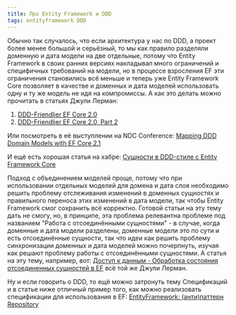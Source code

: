 ```yaml
---
title: Про Entity Framework и DDD
tags: entityframework DDD
---
```


Обычно так случалось, что если архитектура у нас по DDD, а проект более менее большой и серьёзный, то мы как правило разделяли доменную и дата модели на две отдельные, потому что Entity Framework в своих ранних версиях накладывал много ограничений и специфичных требований на модели, но в процессе взросления EF эти ограничения становились всё меньше и теперь уже Entity Framework Core позволяет в качестве и доменных и дата моделей использовать одну и ту же модель не идя на компромиссы. А как это делать можно прочитать в статьях Джули Лерман:

1. [DDD-Friendlier EF Core 2.0](https://msdn.microsoft.com/en-us/magazine/mt842503)
2. [DDD-Friendlier EF Core 2.0, Part 2](https://msdn.microsoft.com/magazine/mt826347)

Или посмотреть в её выступлении на NDC Conference: [Mapping DDD Domain Models with EF Core 2.1](https://youtu.be/Z62cbp61Bb8)

И ещё есть хорошая статья на хабре: [Сущности в DDD-стиле с Entity Framework Core](https://habr.com/ru/post/432410/)

Подход с объединением моделей проще, потому что при использовании отдельных моделей для домена и дата слоя необходимо решить проблему отслеживания изменений в доменных сущностях и правильного переноса этих изменений в дата модели, так чтобы Entity Framework смог сохранить всё корректно. Готовой статьи на эту тему дать не смогу, но, в принципе, эта проблема релевантна проблеме под названием "Работа с отсоединёнными сущностями" - в случае, когда доменные и дата модели разделены, доменные модели это по сути и есть отсоединённые сущности, так что идеи как решить проблему синхронизации доменных и дата моделей можно почерпнуть, изучая как решают проблему работы с отсоединёнными сущностями. А статья на эту тему, например, вот: [Доступ к данным - Обработка состояния отсоединенных сущностей в EF](https://msdn.microsoft.com/magazine/mt694083) всё той же Джули Лерман.

Ну и если говорить о DDD, то ещё можно затронуть тему Спецификаций и в статье ниже отличный пример того, как можно реализовать спецификации для использования в EF: [EntityFramework: (анти)паттерн Repository](https://habr.com/ru/post/335856/)
